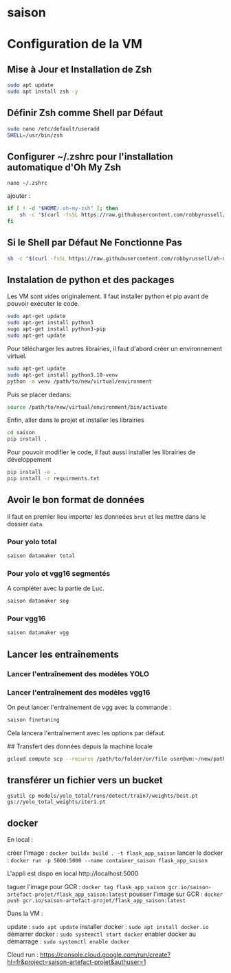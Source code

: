 # saison





# Configuration de la VM

## Mise à Jour et Installation de Zsh
```bash
sudo apt update
sudo apt install zsh -y
``` 

## Définir Zsh comme Shell par Défaut

```bash
sudo nano /etc/default/useradd
SHELL=/usr/bin/zsh
``` 

## Configurer ~/.zshrc pour l'installation automatique d'Oh My Zsh
`nano ~/.zshrc`

ajouter : 
```bash
if [ ! -d "$HOME/.oh-my-zsh" ]; then
    sh -c "$(curl -fsSL https://raw.githubusercontent.com/robbyrussell/oh-my-zsh/master/tools/install.sh)"
fi
```

## Si le Shell par Défaut Ne Fonctionne Pas
```bash
sh -c "$(curl -fsSL https://raw.githubusercontent.com/robbyrussell/oh-my-zsh/master/tools/install.sh)"
```


## Instalation de python et des packages
Les VM sont vides originalement. Il faut installer python et pip avant de pouvoir exécuter le code.
```bash
sudo apt-get update
sudo apt-get install python3
sugo apt-get install python3-pip
sudo apt-get update
```

Pour télécharger les autres librairies, il faut d'abord créer un environnement virtuel.
```bash
sudo apt-get update
sudo apt-get install python3.10-venv
python -m venv /path/to/new/virtual/environment
```
Puis se placer dedans:
```bash
source /path/to/new/virtual/environment/bin/activate
```

Enfin, aller dans le projet et installer les librairies
```bash
cd saison
pip install .
```

Pour pouvoir modifier le code, il faut aussi installer les librairies de développement
```bash
pip install -e .
pip install -r requirments.txt
```
## Avoir le bon format de données
Il faut en premier lieu importer les donneées `brut` et les mettre dans le dossier `data`. 
### Pour yolo total
```bash
saison datamaker total
```
### Pour yolo et vgg16 segmentés
A compléter avec la partie de Luc.
```bash
saison datamaker seg
```
### Pour vgg16
```bash
saison datamaker vgg
```
## Lancer les entraînements
### Lancer l'entraînement des modèles YOLO
### Lancer l'entraînement des modèles vgg16
On peut lancer l'entraînement de vgg avec la commande :
```bash
saison finetuning
```
Cela lancera l'entraînement avec les options par défaut.


## Transfert des données depuis la machine locale 

```bash
gcloud compute scp --recurse /path/to/folder/or/file user@vm:~/new/path/to/folder/or/file
```

## transférer un fichier vers un bucket 
`gsutil cp models/yolo_total/runs/detect/train7/weights/best.pt gs://yolo_total_weights/iter1.pt`


## docker
En local : 

créer l'image : `docker buildx build . -t flask_app_saison`
lancer le docker : `docker run -p 5000:5000 --name container_saison flask_app_saison`

L'appli est dispo en local http://localhost:5000

taguer l'image pour GCR : `docker tag flask_app_saison gcr.io/saison-artefact-projet/flask_app_saison:latest`
pousser l'image sur GCR : `docker push gcr.io/saison-artefact-projet/flask_app_saison:latest `

Dans la VM : 

update : `sudo apt update`
installer docker : `sudo apt install docker.io`
démarrer docker : `sudo systemctl start docker`
enabler docker au démarrage : `sudo systemctl enable docker`


Cloud run :
https://console.cloud.google.com/run/create?hl=fr&project=saison-artefact-projet&authuser=1

